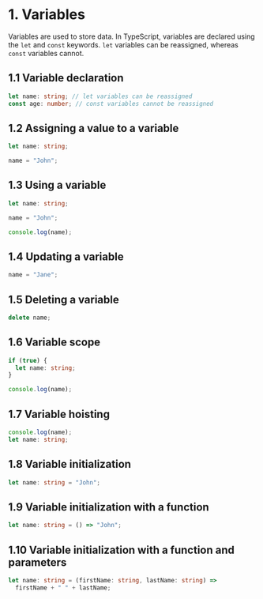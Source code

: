 # 1. Variables

Variables are used to store data. In TypeScript, variables are declared using the `let` and `const` keywords. `let` variables can be reassigned, whereas `const` variables cannot.

## 1.1 Variable declaration

```typescript
let name: string; // let variables can be reassigned
const age: number; // const variables cannot be reassigned
```

## 1.2 Assigning a value to a variable

```typescript
let name: string;

name = "John";
```

## 1.3 Using a variable

```typescript
let name: string;

name = "John";

console.log(name);
```

## 1.4 Updating a variable

```typescript
name = "Jane";
```

## 1.5 Deleting a variable

```typescript
delete name;
```

## 1.6 Variable scope

```typescript
if (true) {
  let name: string;
}

console.log(name);
```

## 1.7 Variable hoisting

```typescript
console.log(name);
let name: string;
```

## 1.8 Variable initialization

```typescript
let name: string = "John";
```

## 1.9 Variable initialization with a function

```typescript
let name: string = () => "John";
```

## 1.10 Variable initialization with a function and parameters

```typescript
let name: string = (firstName: string, lastName: string) =>
  firstName + " " + lastName;
```
